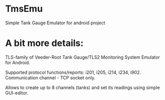 # TmsEmu

Simple Tank Gauge Emulator for android project

# A bit more details:
TLS-family of Veeder-Root Tank Gauge/TLS2 Monitoring System Emulator for Android.

Supported protocol functions/reports: i201, i205, i214, i234, i902.
Communication channel - TCP socket only.

Allows to create up to 8 channels (tanks) and set its readings using simple GUI-editor.
